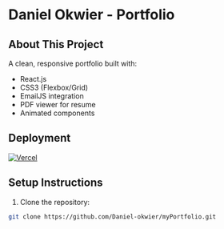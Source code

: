 # Daniel Okwier - Portfolio

## About This Project

A clean, responsive portfolio built with:
- React.js
- CSS3 (Flexbox/Grid)
- EmailJS integration
- PDF viewer for resume
- Animated components
## Deployment
[![Vercel](https://www.datocms-assets.com/31049/1618983297-powered-by-vercel.svg)](https://vercel.com)

## Setup Instructions

1. Clone the repository:
```bash
git clone https://github.com/Daniel-okwier/myPortfolio.git